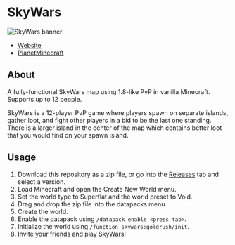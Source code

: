 # SkyWars

![SkyWars banner](https://static.planetminecraft.com/files/resource_media/screenshot/1815/overview-1523341066.jpg)

- [Website](https://www.nixinova.com/downloads/minecraft/maps/skywars)
- [PlanetMinecraft](https://www.planetminecraft.com/project/skywars-4064694/)

## About

A fully-functional SkyWars map using 1.8-like PvP in vanilla Minecraft.
Supports up to 12 people.

SkyWars is a 12-player PvP game where players spawn on separate islands, gather loot, and fight other players in a bid to be the last one standing. There is a larger island in the center of the map which contains better loot that you would find on your spawn island.

## Usage

1. Download this repository as a zip file, or go into the [Releases](https://github.com/Nixinova/SkyWars/releases) tab and select a version.
2. Load Minecraft and open the Create New World menu.
3. Set the world type to Superflat and the world preset to Void.
4. Drag and drop the zip file into the datapacks menu.
5. Create the world.
6. Enable the datapack using `/datapack enable <press tab>`.
7. Initialize the world using `/function skywars:goldrush/init`.
8. Invite your friends and play SkyWars!
